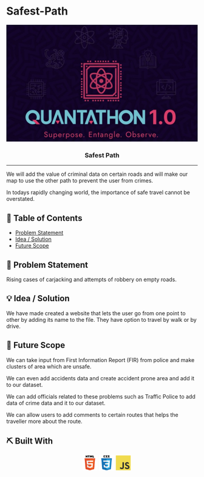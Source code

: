 # Safest-Path

<p align="center">
  <a href="" rel="noopener">
 <img src="Images/quantathonlogo.jpg" alt="Project logo"></a>
</p>
<h3 align="center">Safest Path</h3>

---

<p> We will add the value of criminal data on certain roads and will make our map to use the other path to prevent the user from crimes.

In todays rapidly changing world, the importance of safe travel cannot be overstated.

</p>

## 📝 Table of Contents

- [Problem Statement](#problem_statement)
- [Idea / Solution](#idea)
- [Future Scope](#future_scope)

## 🧐 Problem Statement <a name = "problem_statement"></a>

Rising cases of carjacking and attempts of robbery on empty roads.

## 💡 Idea / Solution <a name = "idea"></a>

We have made created a website that lets the user go from one point to other by adding its name to the file. They have option to travel by walk or by drive.

## 🚀 Future Scope <a name = "future_scope"></a>

We can take input from First Information Report (FIR) from police and make clusters of area which are unsafe.

We can even add accidents data and create accident prone area and add it to our dataset.

We can add officials related to these problems such as Traffic Police to add data of crime data and it to our dataset.

We can allow users to add comments to certain routes that helps the traveller more about the route.

## ⛏️ Built With <a name = "tech_stack"></a>

<ul align="center">
<img src="https://raw.githubusercontent.com/devicons/devicon/master/icons/html5/html5-original-wordmark.svg" alt="html5" width="40" height="40"/>

<img src="https://raw.githubusercontent.com/devicons/devicon/master/icons/css3/css3-original-wordmark.svg" alt="css3" width="40" height="40"/>

<img src="https://raw.githubusercontent.com/devicons/devicon/master/icons/javascript/javascript-original.svg" alt="javascript" width="40" height="40"/> 
</ul>
